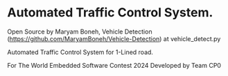 # Automated Traffic Control System.

Open Source by Maryam Boneh, Vehicle Detection (https://github.com/MaryamBoneh/Vehicle-Detection) at vehicle_detect.py


Automated Traffic Control System for 1-Lined road.


For The World Embedded Software Contest 2024
Developed by Team CP0
